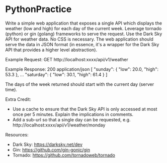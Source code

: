 # PythonPractice

Write a simple web application that exposes a single API which displays the weather (low and high) for each day of the current
week. Leverage tornado (python) or gin (golang) frameworks to serve the request. Use the Dark Sky API for weather data. No CSS
is necessary. The web application should serve the data in JSON format (in essence, it's a wrapper for the Dark Sky API that
provides a higher level abstraction).

Example Request: GET http://localhost:xxxx/api/v1/weather

Example Response:
200
application/json
[
    "sunday": {
        "low": 20.0,
        "high": 53.3
    },
    ...
    "saturday": {
        "low": 30.1,
        "high": 61.4
    }
]

The days of the week returned should start with the current day (server time).

Extra Credit:
- Use a cache to ensure that the Dark Sky API is only accessed at most once per 5 minutes. Explain the implications in comments.
- Add a sub-url so that a single day can be requested, e.g. http://localhost:xxxx/api/v1/weather/monday

Resources:
- Dark Sky: https://darksky.net/dev
- Gin: https://github.com/gin-gonic/gin
- Tornado: https://github.com/tornadoweb/tornado
